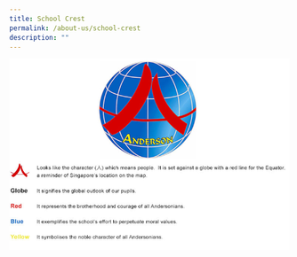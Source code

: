 ```yaml
---
title: School Crest
permalink: /about-us/school-crest
description: ""
---
```

<img src="/images/schoolcrest.jpg">